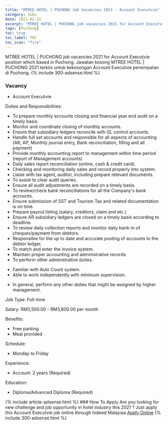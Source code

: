 ```yaml
---
title: "MTREE HOTEL | PUCHONG Job Vacancies 2021 - Account Executvie" 
category: Jobs 
date: 2021-02-22 
excerpt: "MTREE HOTEL | PUCHONG job vacancies 2021 for Account Executvie position which based in Puchong. Jawatan kosong MTREE HOTEL | PUCHONG 2021 terkini untuk kekosongan Account Executvie penempatan di Puchong" 
tags: [Puchong] 
toc: true 
toc_label: TOC 
toc_icon: "fire" 
--- 
```


MTREE HOTEL | PUCHONG job vacancies 2021 for Account Executvie position which based in Puchong. Jawatan kosong MTREE HOTEL | PUCHONG 2021 terkini untuk kekosongan Account Executvie penempatan di Puchong. 
{% include 300-adsense.html %} 
### Vacancy 
- Account Executvie 
<div><p>Duties and Responsibilities:</p><ul><li>To prepare monthly accounts closing and financial year end audit on a timely basis.</li><li>Monitor and coordinate closing of monthly accounts.</li><li>Ensure that subsidiary ledgers reconcile with GL control accounts.</li><li>Handle full set accounts and responsible for all aspects of accounting (AR, AP, Monthly journal entry, Bank reconciliation, filling and all payment)</li><li>Provide monthly accounting report to management within time period (report of Management accounts)</li><li>Daily sales report reconciliation (online, cash &amp; credit card).</li><li>Checking and monitoring daily sales and record properly into system.</li><li>Liaise with tax agent, auditor, including prepare relevant documents.</li><li>To assist to clear audit queries.</li><li>Ensure all audit adjustments are recorded on a timely basis.</li><li>To review/check bank reconciliations for all the Company's bank accounts.</li><li>Ensure submission of SST and Tourism Tax and related documentation is on time.</li><li>Prepare payout listing (salary, creditors, claim and etc.)</li><li>Ensure AR subsidiary ledgers are closed on a timely basis according to deadline.</li><li>To review daily collection reports and monitor daily bank-in of cheques/payment from debtors.</li><li>Responsible for the up to date and accurate posting of accounts to the debtor ledger.</li><li>To match and enter the invoice system.</li><li>Maintain proper accounting and administrative records.</li><li>To perform other administrative duties.</li></ul><ul><li>Familiar with Auto Count system.</li><li>Able to work independently with minimum supervision.</li></ul><ul><li>In general, perform any other duties that might be assigned by higher management.</li></ul><p>Job Type: Full-time</p><p>Salary: RM3,500.00 - RM3,800.00 per month</p><p>Benefits:</p><ul><li>Free parking</li><li>Meal provided</li></ul><p>Schedule:</p><ul><li>Monday to Friday</li></ul><p>Experience:</p><ul><li>Account: 2 years (Required)</li></ul><p>Education:</p><ul><li>Diploma/Advanced Diploma (Required)</li></ul></div> 
{% include article-adsense.html %} 
### How To Apply 
Are you looking for new challenge and job opportunity in hotel industry this 2021 ?
Just apply this Account Executvie job online through Indeed Malaysia 
<a href="https://malaysia.indeed.com/viewjob?jk=b0a814d20c4d0aa2" class="btn btn--info" target="_blank" rel="nofollow noopenner">Apply Online</a> 
{% include 300-adsense.html %} 